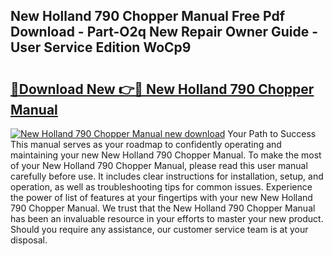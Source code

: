 ## New Holland 790 Chopper Manual Free Pdf Download - Part-O2q New Repair Owner Guide - User Service Edition WoCp9

# <h2><a href="http://bc9519.oget.top/?id=New+Holland+790+Chopper+Manual">🔗Download New 👉🔴 New Holland 790 Chopper Manual</a></h2>

[![New Holland 790 Chopper Manual new download](https://i.imgur.com/5g1atiW.png)](http://bc9519.oget.top/?id=New+Holland+790+Chopper+Manual)
Your Path to Success This manual serves as your roadmap to confidently operating and maintaining your new New Holland 790 Chopper Manual. To make the most of your New Holland 790 Chopper Manual, please read this user manual carefully before use. It includes clear instructions for installation, setup, and operation, as well as troubleshooting tips for common issues. Experience the power of list of features at your fingertips with your new New Holland 790 Chopper Manual. We trust that the New Holland 790 Chopper Manual has been an invaluable resource in your efforts to master your new product. Should you require any assistance, our customer service team is at your disposal.
